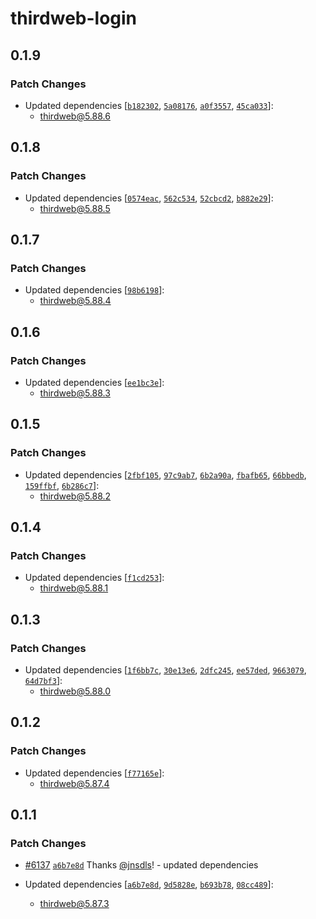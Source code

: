 # thirdweb-login

## 0.1.9

### Patch Changes

- Updated dependencies [[`b182302`](https://github.com/thirdweb-dev/js/commit/b182302f590e75c9881cebd0ca1cc8b1425d50b8), [`5a08176`](https://github.com/thirdweb-dev/js/commit/5a08176eb0eb6d258d1d521a1e7a44c08145a043), [`a0f3557`](https://github.com/thirdweb-dev/js/commit/a0f355717ad3c829f3d692183be46a43187eca49), [`45ca033`](https://github.com/thirdweb-dev/js/commit/45ca0334bb4e8378fefd683e48aef95e4ce8b886)]:
  - thirdweb@5.88.6

## 0.1.8

### Patch Changes

- Updated dependencies [[`0574eac`](https://github.com/thirdweb-dev/js/commit/0574eac02c832c382972fd545df79c36e11796e1), [`562c534`](https://github.com/thirdweb-dev/js/commit/562c534d3763ac645618386d8fa9a3b8db3769d9), [`52cbcd2`](https://github.com/thirdweb-dev/js/commit/52cbcd2d57abf4d69ee417fe98fca815e19f2f34), [`b882e29`](https://github.com/thirdweb-dev/js/commit/b882e299353d895724c4e44216ffb47353a9bf7f)]:
  - thirdweb@5.88.5

## 0.1.7

### Patch Changes

- Updated dependencies [[`98b6198`](https://github.com/thirdweb-dev/js/commit/98b6198687b11022033fb08410407f0ccb09cd1c)]:
  - thirdweb@5.88.4

## 0.1.6

### Patch Changes

- Updated dependencies [[`ee1bc3e`](https://github.com/thirdweb-dev/js/commit/ee1bc3eb076a189fa806dd6008bf2f97e0bd052f)]:
  - thirdweb@5.88.3

## 0.1.5

### Patch Changes

- Updated dependencies [[`2fbf105`](https://github.com/thirdweb-dev/js/commit/2fbf105d156ee551eec29e545fa08c43fd649051), [`97c9ab7`](https://github.com/thirdweb-dev/js/commit/97c9ab7e1caa8b3e006ecc7f64b54b392ba83eda), [`6b2a90a`](https://github.com/thirdweb-dev/js/commit/6b2a90ac89fd8c1bb8b784fb67e2a1a1a0e99816), [`fbafb65`](https://github.com/thirdweb-dev/js/commit/fbafb65f5c8669efd23028dd365982274cc06034), [`66bbedb`](https://github.com/thirdweb-dev/js/commit/66bbedbe3afef8b3eb6902e47391bd914f18bcca), [`159ffbf`](https://github.com/thirdweb-dev/js/commit/159ffbfaeed19dc6e37c19ad502b45a6a9a80669), [`6b286c7`](https://github.com/thirdweb-dev/js/commit/6b286c7e83dbba4beb6eeedc6ec24d9d3617f0cd)]:
  - thirdweb@5.88.2

## 0.1.4

### Patch Changes

- Updated dependencies [[`f1cd253`](https://github.com/thirdweb-dev/js/commit/f1cd2539d1be15eb18807b3f5f2b90509e3d58cf)]:
  - thirdweb@5.88.1

## 0.1.3

### Patch Changes

- Updated dependencies [[`1f6bb7c`](https://github.com/thirdweb-dev/js/commit/1f6bb7c3294d70648b120a6a6a6cba13302a84fc), [`30e13e6`](https://github.com/thirdweb-dev/js/commit/30e13e6b9176265a2f4eddfa53578889abbcb750), [`2dfc245`](https://github.com/thirdweb-dev/js/commit/2dfc245d44dde86e42f6c799305db707316432aa), [`ee57ded`](https://github.com/thirdweb-dev/js/commit/ee57ded902cb69da6fc171599a4a90776e650149), [`9663079`](https://github.com/thirdweb-dev/js/commit/966307906212ac99dc0a2a9be88e514c920d39c4), [`64d7bf3`](https://github.com/thirdweb-dev/js/commit/64d7bf358fe2014b684688d41d525a75e47f1b82)]:
  - thirdweb@5.88.0

## 0.1.2

### Patch Changes

- Updated dependencies [[`f77165e`](https://github.com/thirdweb-dev/js/commit/f77165e2d1dd13a1887604c3431bd49b9bd67f28)]:
  - thirdweb@5.87.4

## 0.1.1

### Patch Changes

- [#6137](https://github.com/thirdweb-dev/js/pull/6137) [`a6b7e8d`](https://github.com/thirdweb-dev/js/commit/a6b7e8d81868b5f32f1c8b7ff093bb1f06c734ca) Thanks [@jnsdls](https://github.com/jnsdls)! - updated dependencies

- Updated dependencies [[`a6b7e8d`](https://github.com/thirdweb-dev/js/commit/a6b7e8d81868b5f32f1c8b7ff093bb1f06c734ca), [`9d5828e`](https://github.com/thirdweb-dev/js/commit/9d5828eeab201960a720744ca3a59c85a0d8e548), [`b693b78`](https://github.com/thirdweb-dev/js/commit/b693b78645e2b214a5f8be0eec6d335d569ceb8c), [`08cc489`](https://github.com/thirdweb-dev/js/commit/08cc48910df351d068c1ce224d4102f40cb1dce1)]:
  - thirdweb@5.87.3
